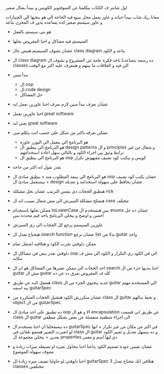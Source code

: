 اول شابتر ف الكتاب بيكلمنا عن السوفتوير الكويس و بيبدأ بمثال صغير

معانا ريك شاب بيبدأ حياته و عاوز يعمل محل بيبيع فيه الحاجة الي هو بيحبها الي الجيتارات و عاوز سيستم صغير كده يساعده يدور ف المخزن بتاعه

- هو بنى سيستم بالفعل
- السيستم فيه مشاكل و احنا المفروض نحلها
- عشان نشوف السيستم هنبص عال class diagram بتاعه و الكود
- ال class diagram ده رسمه بتساعدنا ناخد فكرة عامة عن المشروع و نشوف ال classes الي فيه و العلاقات ما بينهم و هنتعرف عليه اكتر مع الوقت
- نبدأ منين
	- ال oop
	- ال code design
	- حل المشاكل
- عشان نعرف نبدأ منين لازم نعرف احنا عاوزين نعمل ايه
- احنا عاوزين نعمل great software
- يعني ايه great software
- ممكن نعرفه باكتر من شكل على حسب انت بتكلم مين
	- هو البرنامج الي بيعمل الي اليوزر عاوزه
	- هو البرنامج الي بيطبق ال design patterns و ال principles و شغال من غير ترابط وثيق بين اجزاء الكود و بالتالي سهل اعادة استخدامهم
	- هو البرنامج الي بيطبق ال oop كويس و بيكتب كود نضيف مفيهوش تكرار
- نقدر نقول انه اكتر من حاجة 
- هو البرنامج الي بينفذ المطلوب منه + بيطبق مبادئ ال oop عشان يكتب كود نضيف + بيستعمل مبادئ ال design عشان يحافظ على سهولة استخدامه و تعديله
- هنطبق الحجات دي بنفس الترتيب عشان نحل مشكلة rick
- هنصلح مشكلة السيرش الي مش شغال بسبب انه ال case مختلف
- ممكن نحلها باستخدام toLowerCase بس هنستخدم ال enums عشان ده حل احسن و اوضح و بيخلي البرنامج ياخد قيم محددة بس
- عاوزين السيستم يرجع كل الحجات الي زي السيرش
- هنحتاج نعدل ال search function عشان ترجع list بدلا من guitar واحد
- ممكن دلوقتي نجرب الكود و هنلاقيه اشتغل تمام

- دلوقتي نقدر نبص في مشاكل ال oop الي في الكود زي التكرار و الكود الي مش ف مكانه
- احد الحجات الي ممكن نعتبرها من المشاكل هو ان ال search احنا بنديها جزء من ال guitar مش ال guitar كله ف المفروض نفرق ده عن ده
- هنعمل كده عن طريق class جديد بيحتوي الجزء من ال guitar الي المستخدم مهتم بيه اسمه guitarSpec
- عشان منكررش الكود هنشيل الحجات المتكررة من class ال guitar و نحط بدالهم object من ال guitarSpec
- ده تطبيق على احد مبادئ ال oop الا و هو ال encapsulation عن طريق اني قسمت class ال guitar الى اجزاء منطقية منفصلة عن بعض بشكل منطقي
- ده بيسمحلنا ان احنا نستخدم ال guitarSpec في اكتر من مكان من غير تكرار + انها لو اتغيرت التغيير هسمع تلقائي في class ال guitar و ده بيسهل تعديل و تغيير الكود بعدين + بيخلي مجموعة ال properties دي ليها اسم و معنى 

- عشان نقيس جودة تصميم الكود بتاعنا احنا بنحاول نغيره او نضيفله ميزات زيادة و نشوف سهولة الموضوع
- احنا دلوقتي لو حاولنا نضيف ميزة زيادة لل guitarSpec هتلاقي انك محتاج تعدل 3 classes مختلفين